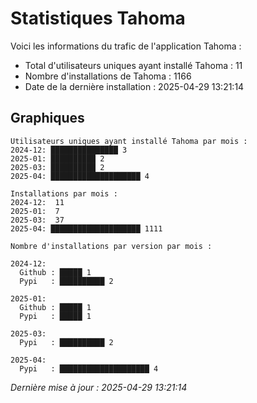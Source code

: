 # Statistiques Tahoma

Voici les informations du trafic de l'application Tahoma :
- Total d'utilisateurs uniques ayant installé Tahoma : 11
- Nombre d'installations de Tahoma : 1166
- Date de la dernière installation : 2025-04-29 13:21:14

## Graphiques
```
Utilisateurs uniques ayant installé Tahoma par mois :
2024-12: ███████████████ 3
2025-01: ██████████ 2
2025-03: ██████████ 2
2025-04: ████████████████████ 4
```

```
Installations par mois :
2024-12:  11
2025-01:  7
2025-03:  37
2025-04: ████████████████████ 1111
```

```
Nombre d'installations par version par mois :

2024-12:
  Github : █████ 1
  Pypi   : ██████████ 2

2025-01:
  Github : █████ 1
  Pypi   : █████ 1

2025-03:
  Pypi   : ██████████ 2

2025-04:
  Pypi   : ████████████████████ 4
```


*Dernière mise à jour : 2025-04-29 13:21:14*
